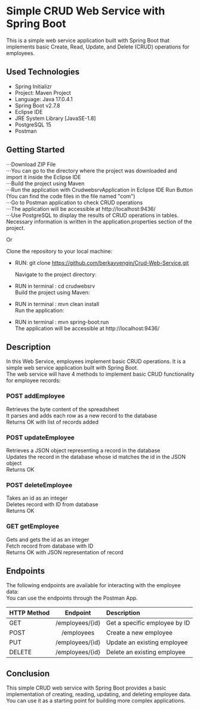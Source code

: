 # Simple CRUD Web Service with Spring Boot

This is a simple web service application built with Spring Boot that implements basic Create, Read, Update, and Delete (CRUD) operations for employees.

## Used Technologies

* Spring Initializr
* Project: Maven Project
* Language: Java 17.0.4.1
*	Spring Boot v2.7.8
*	Eclipse IDE
*	JRE System Library [JavaSE-1.8]
*	PostgreSQL 15
*	Postman

## Getting Started

⋅⋅⋅Download ZIP File  
⋅⋅⋅You can go to the directory where the project was downloaded and import it inside the Eclipse IDE  
⋅⋅⋅Build the project using Maven  
⋅⋅⋅Run the application with CrudwebsrvApplication in Eclipse IDE Run Button (You can find the code files in the file named "com")  
⋅⋅⋅Go to Postman application to check CRUD operations  
⋅⋅⋅The application will be accessible at http://localhost:9436/  
⋅⋅⋅Use PostgreSQL to display the results of CRUD operations in tables. Necessary information is written in the application.properties section of the project.  

Or  

   Clone the repository to your local machine:  
* RUN: git clone https://github.com/berkayyengin/Crud-Web-Service.git  

   Navigate to the project directory:  
* RUN in terminal :  cd crudwebsrv  
   Build the project using Maven:  
* RUN in terminal :  mvn clean install  
   Run the application:  
* RUN in terminal : mvn spring-boot:run  
   The application will be accessible at http://localhost:9436/  

## Description

In this Web Service, employees implement basic CRUD operations. It is a simple web service application built with Spring Boot.  
The web service will have 4 methods to implement basic CRUD functionality for employee records:  
### POST  addEmployee  
   Retrieves the byte content of the spreadsheet  
   It parses and adds each row as a new record to the database  
   Returns OK with list of records added  
 
### POST updateEmployee  
   Retrieves a JSON object representing a record in the database  
   Updates the record in the database whose id matches the id in the JSON object  
   Returns OK  
 
### POST deleteEmployee  
   Takes an id as an integer  
   Deletes record with ID from database  
   Returns OK  
 
### GET getEmployee  
   Gets and gets the id as an integer  
   Fetch record from database with ID  
   Returns OK with JSON representation of record  

## Endpoints  

   The following endpoints are available for interacting with the employee data:  
   You can use the endpoints through the Postman App.  

| HTTP Method  | Endpoint              | Description                   |
| :---         |         :---:         | :---                          |
| GET          | /employees/{id}	     | Get a specific employee by ID |
| POST         | /employees            | Create a new employee         |
| PUT          | /employees/{id}       | Update an existing employee   |
| DELETE       | /employees/{id}       | Delete an existing employee   |


## Conclusion
   This simple CRUD web service with Spring Boot provides a basic implementation of creating, reading, updating, and deleting employee data.   
   You can use it as a starting point for building more complex applications.  
